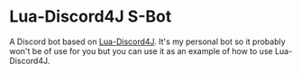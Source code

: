 # Lua-Discord4J S-Bot
A Discord bot based on [Lua-Discord4J](https://github.com/davue/Lua-Discord4J). It's my personal bot so it probably won't be of use for you but you can use it as an example of how to use Lua-Discord4J.
